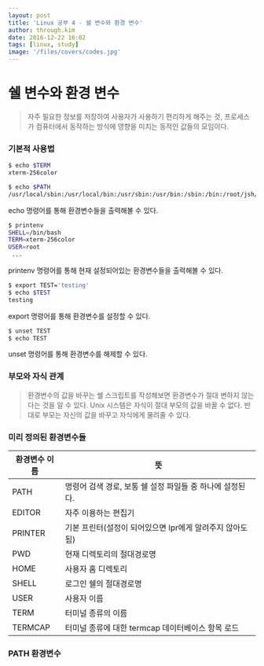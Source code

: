 ```yaml
---
layout: post
title: 'Linux 공부 4 - 쉘 변수와 환경 변수'
author: through.kim
date: 2016-12-22 16:02
tags: [linux, study]
image: '/files/covers/codes.jpg'
---
```

# 쉘 변수와 환경 변수

>자주 필요한 정보를 저장하여 사용자가 사용하기 편리하게 해주는 것, 프로세스가 컴퓨터에서 동작하는 방식에 영향을 미치는 동적인 값들의 모임이다.

### 기본적 사용법
```bash
$ echo $TERM
xterm-256color

$ echo $PATH
/usr/local/sbin:/usr/local/bin:/usr/sbin:/usr/bin:/sbin:/bin:/root/jsh/shell
```
echo 명령어를 통해 환경변수들을 출력해볼 수 있다.  

```bash
$ printenv
SHELL=/bin/bash
TERM=xterm-256color
USER=root
 ...

```
printenv 명령어를 통해 현재 설정되어있는 환경변수들을 출력해볼 수 있다.

```bash
$ export TEST='testing'
$ echo $TEST
testing
```
export 명령어를 통해 환경변수를 설정할 수 있다.

```bash
$ unset TEST
$ echo TEST

```
unset 명령어를 통해 환경변수를 해제할 수 있다.

### 부모와 자식 관계
>환경변수의 값을 바꾸는 쉘 스크립트를 작성해보면 환경변수가 절대 변하지 않는다는 것을 알 수 있다. Unix 시스템은 자식이 절대 부모의 값을 바꿀 수 없다. 반대로 부모는 자신의 값을 바꾸고 자식에게 물려줄 수 있다.

### 미리 정의된 환경변수들
<div class="row">
    <table>
        <thead>
            <tr>
                <th>환경변수 이름</th>
                <th>뜻</th>
            </tr>
        </thead>
        <tbody>
            <tr>
                <td>PATH</td>
                <td>명령어 검색 경로, 보통 쉘 설정 파일들 중 하나에 설정된다.</td>
            </tr>
            <tr>
                <td>EDITOR</td>
                <td>자주 이용하는 편집기</td>
            </tr>
            <tr>
                <td>PRINTER</td>
                <td>기본 프린터(설정이 되어있으면 lpr에게 알려주지 않아도 됨)</td>
            </tr>
            <tr>
                <td>PWD</td>
                <td>현재 디렉토리의 절대경로명</td>
            </tr>
            <tr>
                <td>HOME</td>
                <td>사용자 홈 디렉토리</td>
            </tr>
            <tr>
                <td>SHELL</td>
                <td>로그인 쉘의 절대경로명</td>
            </tr>
            <tr>
                <td>USER</td>
                <td>사용자 이름</td>
            </tr>
            <tr>
                <td>TERM</td>
                <td>터미널 종류의 이름</td>
            </tr>
            <tr>
                <td>TERMCAP</td>
                <td>터미널 종류에 대한 termcap 데이터베이스 항목 로드</td>
            </tr>
        </tbody>
    </table>
</div>

### PATH 환경변수
